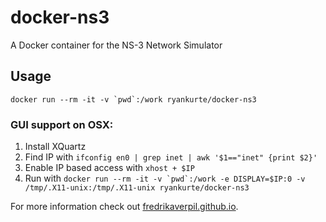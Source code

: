 # docker-ns3

A Docker container for the NS-3 Network Simulator

## Usage

```docker run --rm -it -v `pwd`:/work ryankurte/docker-ns3```

### GUI support on OSX:

1. Install XQuartz
2. Find IP with `ifconfig en0 | grep inet | awk '$1=="inet" {print $2}'`
3. Enable IP based access with `xhost + $IP`
4. Run with  ```docker run --rm -it -v `pwd`:/work -e DISPLAY=$IP:0 -v /tmp/.X11-unix:/tmp/.X11-unix ryankurte/docker-ns3```

For more information check out [fredrikaverpil.github.io](https://fredrikaverpil.github.io/2016/07/31/docker-for-mac-and-gui-applications/).
